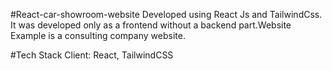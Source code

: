 #React-car-showroom-website
Developed using React Js and TailwindCss. It was developed only as a frontend without a backend part.Website Example is a consulting company website.

#Tech Stack
Client: React, TailwindCSS
